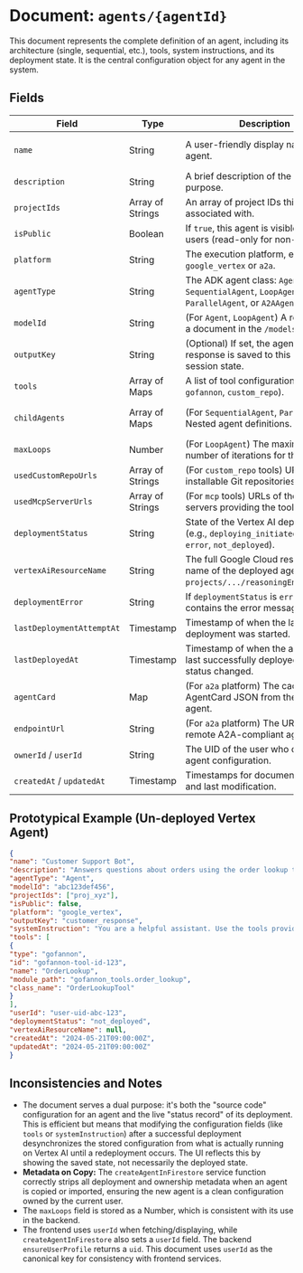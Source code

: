 # Document: `agents/{agentId}`

This document represents the complete definition of an agent, including its architecture (single, sequential, etc.), tools, system instructions, and its deployment state. It is the central configuration object for any agent in the system.

## Fields

| Field                         | Type                  | Description                                                                                                   | Set By                                                              | Read By                                                                                                                              |    
| ----------------------------- | --------------------- | ------------------------------------------------------------------------------------------------------------- | ------------------------------------------------------------------- | ------------------------------------------------------------------------------------------------------------------------------------ |    
| `name`                        | String                | A user-friendly display name for the agent.                                                                   | Client/UI (`AgentForm`)                                               | `_deploy_agent_to_vertex_logic`, `_check_vertex_agent_deployment_status_logic`, Client/UI (`AgentListItem`, `AgentDetailsPage`)       |    
| `description`                 | String                | A brief description of the agent's purpose.                                                                   | Client/UI (`AgentForm`)                                               | `_deploy_agent_to_vertex_logic`, Client/UI (`AgentListItem`, `AgentDetailsDisplay`)                                                  |    
| `projectIds`                  | Array of Strings      | An array of project IDs this agent is associated with.                                                        | Client/UI (`AgentForm`)                                               | `getAgentsForProjects`, `ModelSelector` (to filter available models)                                                                   |    
| `isPublic`                    | Boolean               | If `true`, this agent is visible to all users (read-only for non-owners).                                     | Client/UI (`AgentsPage` via `updateAgentInFirestore`)                   | `getPublicAgents`                                                                                                                    |    
| `platform`                    | String                | The execution platform, e.g., `google_vertex` or `a2a`.                                                       | Client/UI (`CreateAgentPage`, `ImportA2AAgentPage`)                   | `_execute_and_stream_to_firestore`, Client/UI (`AgentDetailsPage`, `AgentListItem`)                                                  |    
| `agentType`                   | String                | The ADK agent class: `Agent`, `SequentialAgent`, `LoopAgent`, `ParallelAgent`, or `A2AAgent`.               | Client/UI (`AgentForm`)                                               | `instantiate_adk_agent_from_config`, Client/UI (`AgentListItem`)                                                                     |    
| `modelId`                     | String                | (For `Agent`, `LoopAgent`) A reference to a document in the `/models` collection.                             | Client/UI (`AgentForm`)                                               | `instantiate_adk_agent_from_config`, `getAgentDetails` (to fetch model)                                                                |    
| `outputKey`                   | String                | (Optional) If set, the agent's final text response is saved to this key in the session state.                 | Client/UI (`AgentForm`)                                               | `_prepare_agent_kwargs_from_config`                                                                                                  |    
| `tools`                       | Array of Maps         | A list of tool configurations (`mcp`, `gofannon`, `custom_repo`).                                             | Client/UI (`ToolSelector` within `AgentForm`)                           | `_prepare_agent_kwargs_from_config`                                                                                                  |    
| `childAgents`                 | Array of Maps         | (For `SequentialAgent`, `ParallelAgent`) Nested agent definitions.                                            | Client/UI (`ChildAgentFormDialog` within `AgentForm`)                 | `instantiate_adk_agent_from_config`                                                                                                  |    
| `maxLoops`                    | Number                | (For `LoopAgent`) The maximum number of iterations for the loop.                                              | Client/UI (`AgentForm`)                                               | `instantiate_adk_agent_from_config`                                                                                                  |    
| `usedCustomRepoUrls`          | Array of Strings      | (For `custom_repo` tools) URLs for pip-installable Git repositories.                                          | Client/UI (`ToolSelector` within `AgentForm`)                           | `_deploy_agent_to_vertex_logic`                                                                                                      |    
| `usedMcpServerUrls`           | Array of Strings      | (For `mcp` tools) URLs of the MCP servers providing the tools.                                                | Client/UI (`ToolSelector` within `AgentForm`)                           | `_deploy_agent_to_vertex_logic`                                                                                                      |    
| `deploymentStatus`            | String                | State of the Vertex AI deployment (e.g., `deploying_initiated`, `deployed`, `error`, `not_deployed`).          | `_deploy_...`, `_delete_...`, `_check_...` (in `admin/__init__.py`) | `_execute_and_stream_to_firestore`, `_check_...`, Client/UI (`AgentListItem`, `DeploymentControls`)                                  |    
| `vertexAiResourceName`        | String                | The full Google Cloud resource name of the deployed agent (e.g., `projects/.../reasoningEngines/...`).        | `_deploy_...`, `_check_...`                                         | `_delete_...`, `_check_...`, `_execute_...`, Client/UI (`DeploymentControls`)                                                          |    
| `deploymentError`             | String                | If `deploymentStatus` is `error`, this field contains the error message.                                      | `_deploy_...`, `_delete_...`, `_check_...`                                         | Client/UI (`DeploymentControls`)                                                                                                     |    
| `lastDeploymentAttemptAt`     | Timestamp             | Timestamp of when the last deployment was started.                                                            | `_deploy_agent_to_vertex_logic`                                     | Client/UI (`DeploymentControls`)                                                                                                     |    
| `lastDeployedAt`              | Timestamp             | Timestamp of when the agent was last successfully deployed or its status changed.                             | `_deploy_...`, `_check_...`                                         | Client/UI (`DeploymentControls`)                                                                                                     |    
| `agentCard`                   | Map                   | (For `a2a` platform) The cached AgentCard JSON from the remote agent.                                         | Client/UI (`ImportA2AAgentPage`)                                        | `_run_a2a_agent`, Client/UI (`AgentDetailsPage`)                                                                                     |    
| `endpointUrl`                 | String                | (For `a2a` platform) The URL of the remote A2A-compliant agent.                                               | Client/UI (`ImportA2AAgentPage`)                                        | `_run_a2a_agent`, Client/UI (`AgentDetailsPage`)                                                                                     |    
| `ownerId` / `userId`          | String                | The UID of the user who owns this agent configuration.                                                        | `createAgentInFirestore`                                            | `getAgentDetails`, `getMyAgents`                                                                                                     |    
| `createdAt` / `updatedAt`     | Timestamp             | Timestamps for document creation and last modification.                                                       | `createAgentInFirestore`, `updateAgentInFirestore`                    | _(For client display)_                                                                                                              |    

## Prototypical Example (Un-deployed Vertex Agent)

```json  
{  
"name": "Customer Support Bot",  
"description": "Answers questions about orders using the order lookup tool.",  
"agentType": "Agent",  
"modelId": "abc123def456",  
"projectIds": ["proj_xyz"],  
"isPublic": false,  
"platform": "google_vertex",  
"outputKey": "customer_response",  
"systemInstruction": "You are a helpful assistant. Use the tools provided to answer questions.",  
"tools": [  
{  
"type": "gofannon",  
"id": "gofannon-tool-id-123",  
"name": "OrderLookup",  
"module_path": "gofannon_tools.order_lookup",  
"class_name": "OrderLookupTool"  
}  
],  
"userId": "user-uid-abc-123",  
"deploymentStatus": "not_deployed",  
"vertexAiResourceName": null,  
"createdAt": "2024-05-21T09:00:00Z",  
"updatedAt": "2024-05-21T09:00:00Z"  
}  
```

## Inconsistencies and Notes
*   The document serves a dual purpose: it's both the "source code" configuration for an agent and the live "status record" of its deployment. This is efficient but means that modifying the configuration fields (like `tools` or `systemInstruction`) after a successful deployment desynchronizes the stored configuration from what is actually running on Vertex AI until a redeployment occurs. The UI reflects this by showing the saved state, not necessarily the deployed state.
*   **Metadata on Copy:** The `createAgentInFirestore` service function correctly strips all deployment and ownership metadata when an agent is copied or imported, ensuring the new agent is a clean configuration owned by the current user.
*   The `maxLoops` field is stored as a Number, which is consistent with its use in the backend.
*   The frontend uses `userId` when fetching/displaying, while `createAgentInFirestore` also sets a `userId` field. The backend `ensureUserProfile` returns a `uid`. This document uses `userId` as the canonical key for consistency with frontend services.  